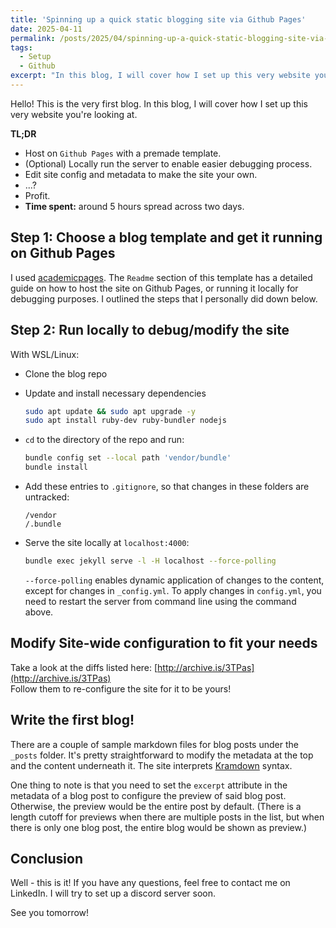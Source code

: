 ```yaml
---
title: 'Spinning up a quick static blogging site via Github Pages'
date: 2025-04-11
permalink: /posts/2025/04/spinning-up-a-quick-static-blogging-site-via-github-pages/
tags:
  - Setup
  - Github
excerpt: "In this blog, I will cover how I set up this very website you're looking at."
---
```


Hello! This is the very first blog. In this blog, I will cover how I set up this very website you're looking at. 

**TL;DR** 
- Host on `Github Pages` with a premade template.
- (Optional) Locally run the server to enable easier debugging process.
- Edit site config and metadata to make the site your own.
- ...?
- Profit.
- **Time spent:** around 5 hours spread across two days.

## Step 1: Choose a blog template and get it running on Github Pages

I used [academicpages](https://github.com/academicpages/academicpages.github.io). The `Readme` section of this template has a detailed guide on how to host the site on Github Pages, or running it locally for debugging purposes. I outlined the steps that I personally did down below. 

## Step 2: Run locally to debug/modify the site

With WSL/Linux:

- Clone the blog repo
- Update and install necessary dependencies

    ```bash
    sudo apt update && sudo apt upgrade -y
    sudo apt install ruby-dev ruby-bundler nodejs
    ```

- `cd` to the directory of the repo and run:

    ```bash
    bundle config set --local path 'vendor/bundle'
    bundle install
    ```

- Add these entries to `.gitignore`, so that changes in these folders are untracked:

    ```
    /vendor
    /.bundle
    ```

- Serve the site locally at `localhost:4000`:

    ```bash
    bundle exec jekyll serve -l -H localhost --force-polling
    ```
    `--force-polling` enables dynamic application of changes to the content, except for changes in `_config.yml`. To apply changes in `config.yml`, you need to restart the server from command line using the command above.

## Modify Site-wide configuration to fit your needs

Take a look at the diffs listed here: [http://archive.is/3TPas](http://archive.is/3TPas)  
Follow them to re-configure the site for it to be yours!

## Write the first blog!

There are a couple of sample markdown files for blog posts under the `_posts` folder. It's pretty straightforward to modify the metadata at the top and the content underneath it. The site interprets [Kramdown](https://kramdown.gettalong.org/) syntax.

One thing to note is that you need to set the `excerpt` attribute in the metadata of a blog post to configure the preview of said blog post. Otherwise, the preview would be the entire post by default. (There is a length cutoff for previews when there are multiple posts in the list, but when there is only one blog post, the entire blog would be shown as preview.)

## Conclusion

Well - this is it! If you have any questions, feel free to contact me on LinkedIn. I will try to set up a discord server soon.

See you tomorrow!